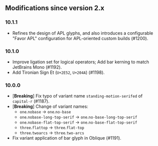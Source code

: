 ## Modifications since version 2.x

### 10.1.1

 * Refines the design of APL glyphs, and also introduces a configurable "Favor APL" configuration for APL-oriented custom builds (#1200).


### 10.1.0

 * Improve ligation set for logical operators; Add bar kerning to match JetBrains Mono (#1192).
 * Add Tironian Sign Et (`U+2E52`, `U+204A`) (#1198).


### 10.0.0

 * \[**Breaking**\] Fix typo of variant name `standing-motion-serifed` of `capital-r` (#1187).
 * \[**Breaking**\] Change of variant names:
   - `one`.`nobase` → `one`.`no-base`
   - `one`.`nobase-long-top-serif` → `one`.`no-base-long-top-serif`
   - `one`.`nobase-flat-top-serif` → `one`.`no-base-flat-top-serif`
   - `three`.`flattop` → `three`.`flat-top`
   - `three`.`twoarcs` → `three`.`two-arcs`
 * Fix variant application of bar glyph in Oblique (#1191).

